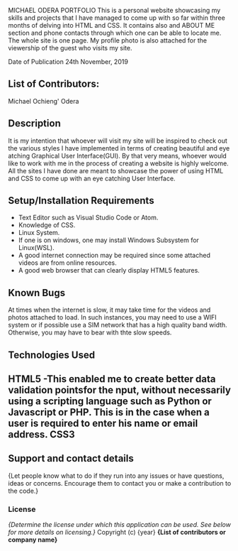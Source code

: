 MICHAEL ODERA PORTFOLIO
This is a personal website showcasing my skills and projects that I have managed to come up with so far within three 
months of delving into HTML and CSS. It contains also and ABOUT ME section and phone contacts through which one can be able to locate me.
The whole site is one page. My profile photo is also attached for the viewership of the guest who visits my site.

Date of Publication
24th November, 2019


## List of Contributors:
Michael Ochieng' Odera

## Description
It is my intention that whoever will visit my site will be inspired to check out the various styles I have implemented in terms of creating beautiful and 
eye atching Graphical User Interface(GUI). By that very means, whoever would like to work with me in the process of creating a website is highly welcome.
All the sites I have done are meant to showcase the power of using HTML and CSS to come up with an eye catching User Interface.


## Setup/Installation Requirements
* Text Editor such as Visual Studio Code or Atom.
* Knowledge of CSS.
* Linux System.
* If one is on windows, one may install Windows Subsystem for Linux(WSL).
* A good internet connection may be required since some attached videos are from online resources.
* A good web browser that can clearly display HTML5 features.



## Known Bugs
At times when the internet is slow, it may take time for the videos and photos attached to load. In such instances, you may need to use a WIFI system or if possible use a SIM network that has a high quality band width. Otherwise, you may have to bear with thte slow speeds.


## Technologies Used
HTML5
-This enabled me to create better data validation pointsfor the nput, without necessarily using a scripting language such as Python or Javascript or PHP.
This is in the case when a user is required to enter his name or email address.
CSS3
-
## Support and contact details
{Let people know what to do if they run into any issues or have questions, ideas or concerns.  Encourage them to contact you or make a contribution to the code.}
### License
*{Determine the license under which this application can be used.  See below for more details on licensing.}*
Copyright (c) {year} **{List of contributors or company name}**